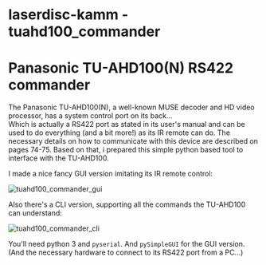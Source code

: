# laserdisc-kamm - tuahd100_commander

# Panasonic TU-AHD100(N) RS422 commander

The Panasonic TU-AHD100(N), a well-known MUSE decoder and HD video processor, has a system control port on its back...  
Which is actually a RS422 port as stated in its user's manual and can be used to do everything (and a bit more!) as its IR remote can do.
The necessary details on how to communicate with this device are described on pages 74-75.
Based on that, i prepared this simple python based tool to interface with the TU-AHD100.

I made a nice fancy GUI version imitating its IR remote control:

![tuahd100_commander_gui](https://user-images.githubusercontent.com/86873213/208728666-3cf47c13-a1a9-466e-81f3-fbcfb32e7cb6.png)

Also there's a CLI version, supporting all the commands the TU-AHD100 can understand:

![tuahd100_commander_cli](https://user-images.githubusercontent.com/86873213/208728692-02463820-91f1-4ccd-a1f8-347b2282d2e4.png)

You'll need python 3 and `pyserial`. And `pySimpleGUI` for the GUI version.  
(And the necessary hardware to connect to its RS422 port from a PC...)
